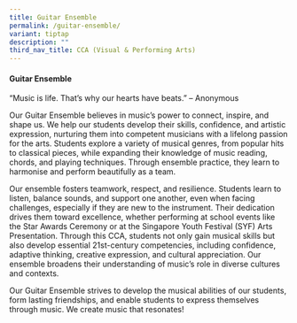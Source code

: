 ```yaml
---
title: Guitar Ensemble
permalink: /guitar-ensemble/
variant: tiptap
description: ""
third_nav_title: CCA (Visual & Performing Arts)
---
```

<h4><strong>Guitar Ensemble</strong></h4>
<p>“Music is life. That’s why our hearts have beats.” – Anonymous</p>
<p>Our Guitar Ensemble believes in music’s power to connect, inspire, and
shape us. We help our students develop their skills, confidence, and artistic
expression, nurturing them into competent musicians with a lifelong passion
for the arts. Students explore a variety of musical genres, from popular
hits to classical pieces, while expanding their knowledge of music reading,
chords, and playing techniques. Through ensemble practice, they learn to
harmonise and perform beautifully as a team.</p>
<p>Our ensemble fosters teamwork, respect, and resilience. Students learn
to listen, balance sounds, and support one another, even when facing challenges,
especially if they are new to the instrument. Their dedication drives them
toward excellence, whether performing at school events like the Star Awards
Ceremony or at the Singapore Youth Festival (SYF) Arts Presentation. Through
this CCA, students not only gain musical skills but also develop essential
21st-century competencies, including confidence, adaptive thinking, creative
expression, and cultural appreciation. Our ensemble broadens their understanding
of music’s role in diverse cultures and contexts.</p>
<p>Our Guitar Ensemble strives to develop the musical abilities of our students,
form lasting friendships, and enable students to express themselves through
music. We create music that resonates!</p>